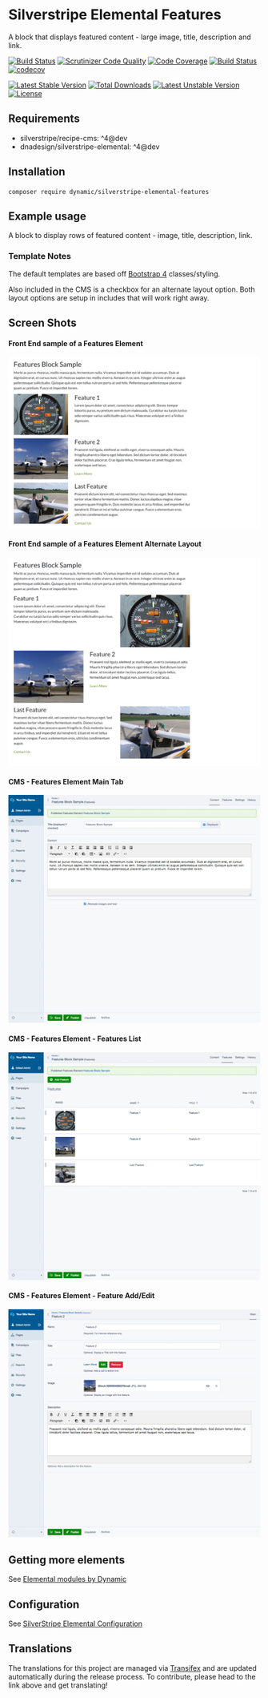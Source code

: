 # Silverstripe Elemental Features

A block that displays featured content - large image, title, description and link.

[![Build Status](https://travis-ci.org/dynamic/silverstripe-elemental-features.svg?branch=master)](https://travis-ci.org/dynamic/silverstripe-elemental-features)
[![Scrutinizer Code Quality](https://scrutinizer-ci.com/g/dynamic/silverstripe-elemental-features/badges/quality-score.png?b=master)](https://scrutinizer-ci.com/g/dynamic/silverstripe-elemental-features/?branch=master)
[![Code Coverage](https://scrutinizer-ci.com/g/dynamic/silverstripe-elemental-features/badges/coverage.png?b=master)](https://scrutinizer-ci.com/g/dynamic/silverstripe-elemental-features/?branch=master)
[![Build Status](https://scrutinizer-ci.com/g/dynamic/silverstripe-elemental-features/badges/build.png?b=master)](https://scrutinizer-ci.com/g/dynamic/silverstripe-elemental-features/build-status/master)
[![codecov](https://codecov.io/gh/dynamic/silverstripe-elemental-features/branch/master/graph/badge.svg)](https://codecov.io/gh/dynamic/silverstripe-elemental-features)

[![Latest Stable Version](https://poser.pugx.org/dynamic/silverstripe-elemental-features/v/stable)](https://packagist.org/packages/dynamic/silverstripe-elemental-features)
[![Total Downloads](https://poser.pugx.org/dynamic/silverstripe-elemental-features/downloads)](https://packagist.org/packages/dynamic/silverstripe-elemental-features)
[![Latest Unstable Version](https://poser.pugx.org/dynamic/silverstripe-elemental-features/v/unstable)](https://packagist.org/packages/dynamic/silverstripe-elemental-features)
[![License](https://poser.pugx.org/dynamic/silverstripe-elemental-features/license)](https://packagist.org/packages/dynamic/silverstripe-elemental-features)

## Requirements

- silverstripe/recipe-cms: ^4@dev
- dnadesign/silverstripe-elemental: ^4@dev

## Installation

`composer require dynamic/silverstripe-elemental-features`

## Example usage

A block to display rows of featured content - image, title, description, link.

### Template Notes

The default templates are based off [Bootstrap 4](https://getbootstrap.com/) classes/styling.

Also included in the CMS is a checkbox for an alternate layout option. Both layout options are setup in includes that will work right away.

## Screen Shots

#### Front End sample of a Features Element
![Front End sample of a Features Element](./readme-images/features-block-sample.jpg)

#### Front End sample of a Features Element Alternate Layout
![Front End sample of a Features Element](./readme-images/features-block-sample-alt.jpg)

#### CMS - Features Element Main Tab
![CMS - Features Block Main Tab](./readme-images/features-block-cms.jpg)

#### CMS - Features Element - Features List
![CMS - Features Block Main Tab](./readme-images/features-block-cms-features-list.jpg)

#### CMS - Features Element - Feature Add/Edit
![CMS - Features Block Main Tab](./readme-images/features-block-cms-feature.jpg)

## Getting more elements

See [Elemental modules by Dynamic](https://github.com/dynamic/silverstripe-elemental-blocks#included-blocks)

## Configuration

See [SilverStripe Elemental Configuration](https://github.com/dnadesign/silverstripe-elemental#configuration)

## Translations

The translations for this project are managed via [Transifex](https://www.transifex.com/dynamicagency/silverstripe-elemental-features/)
and are updated automatically during the release process. To contribute, please head to the link above and get
translating!